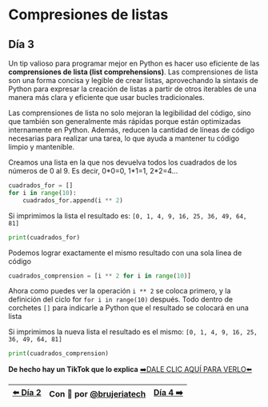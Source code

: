 # Compresiones de listas
## Día 3

Un tip valioso para programar mejor en Python es hacer uso eficiente de las **comprensiones de lista (list comprehensions)**. Las comprensiones de lista son una forma concisa y legible de crear listas, aprovechando la sintaxis de Python para expresar la creación de listas a partir de otros iterables de una manera más clara y eficiente que usar bucles tradicionales.

Las comprensiones de lista no solo mejoran la legibilidad del código, sino que también son generalmente más rápidas porque están optimizadas internamente en Python. Además, reducen la cantidad de líneas de código necesarias para realizar una tarea, lo que ayuda a mantener tu código limpio y mantenible.


Creamos una lista en la que nos devuelva todos los cuadrados de los números de 0 al 9.
Es decir, 0\*0=0, 1\*1=1, 2*2=4...
```Python
cuadrados_for = []
for i in range(10):
    cuadrados_for.append(i ** 2)
```

Si imprimimos la lista el resultado es: ```[0, 1, 4, 9, 16, 25, 36, 49, 64, 81]```
```Python
print(cuadrados_for)
```

Podemos lograr exactamente el mismo resultado con una sola linea de código
```Python
cuadrados_comprension = [i ** 2 for i in range(10)]
```

Ahora como puedes ver la operación ```i ** 2``` se coloca primero, y la definición del ciclo for ```for i in range(10)``` después. Todo dentro de corchetes ```[]``` para indicarle a Python que el resultado se colocará en una lista

Si imprimimos la nueva lista el resultado es el mismo: ```[0, 1, 4, 9, 16, 25, 36, 49, 64, 81]```
```Python
print(cuadrados_comprension)
```

**De hecho hay un TikTok que lo explica**
[➡️DALE CLIC AQUÍ PARA VERLO⬅️]()

| [⬅️ Día 2 ](/dia2-lista_recursiva.md) | Con 💖 por [@brujeriatech](https://www.instagram.com/brujeriatech/) | [Día 4 ➡️]()|
|:------------- |:---------------:| -------------:|
